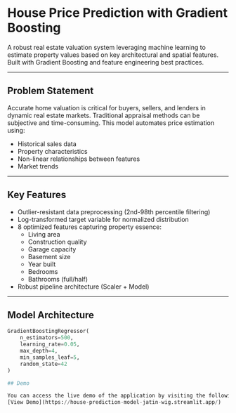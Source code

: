 # House Price Prediction with Gradient Boosting

A robust real estate valuation system leveraging machine learning to estimate property values based on key architectural and spatial features. Built with Gradient Boosting and feature engineering best practices.

---

## Problem Statement

Accurate home valuation is critical for buyers, sellers, and lenders in dynamic real estate markets. Traditional appraisal methods can be subjective and time-consuming. This model automates price estimation using:

- Historical sales data
- Property characteristics
- Non-linear relationships between features
- Market trends

---

## Key Features

- Outlier-resistant data preprocessing (2nd-98th percentile filtering)
- Log-transformed target variable for normalized distribution
- 8 optimized features capturing property essence:
  - Living area
  - Construction quality
  - Garage capacity
  - Basement size
  - Year built
  - Bedrooms
  - Bathrooms (full/half)
- Robust pipeline architecture (Scaler + Model)

---

## Model Architecture

```python
GradientBoostingRegressor(
    n_estimators=500,
    learning_rate=0.05,
    max_depth=4,
    min_samples_leaf=5,
    random_state=42
)

## Demo

You can access the live demo of the application by visiting the following link:  
[View Demo](https://house-prediction-model-jatin-wig.streamlit.app/)
